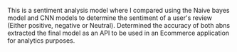 This is a sentiment analysis model where I compared using the Naive bayes model and CNN models to determine the sentiment of a user's review (Either positive, negative or Neutral). Determined the accuracy of both abns extracted the final model as an API to be used in an Ecommerce application for analytics purposes.


